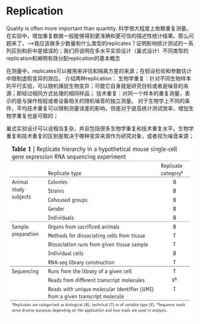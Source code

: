 # Replication
Quality is often more important than quantity.
科学很大程度上依赖重复测量。在实验中，增加重复数据一般能够得到更准确和更可信的描述性统计结果。那么问题来了，-->我应该做多少数量和什么类型的replicates？证明影响统计测试的一系列区别和折中是错误的；我们将说明在多水平实验设计（巢式设计）不同类型的replication和阐明有效分配replication的基本概念

在测量中，replicates可以被用来评估和隔离方差的来源；在假设检验和参数估计中限制虚假变异的效应。
介绍两种replication：
生物学重复：针对不同生物样本的平行实验，可以随机捕捉生物变异；可能它自身就是研究目标或者是噪音的来源；即经过相同方式处理的相同样品；
技术重复：对同一个样本的重复测量，表示的是与操作规程或者设备相关的随机噪音的独立测量。
对于生物学上不同的条件，平均技术重复可以限制测量误差的影响，但是对于提高统计测试效率，增加生物学重复也是可取的；

巢式实验设计可以说相当复杂，并且包括很多生物学重复和技术重复水平。生物学重复和技术重复的区别是取决于哪种变异来源作为研究对象，或者视为噪音来源；
![table1](https://github.com/Tina610/Way-To-Statistics/blob/master/points-of-significance/images/replicat_table1.png)